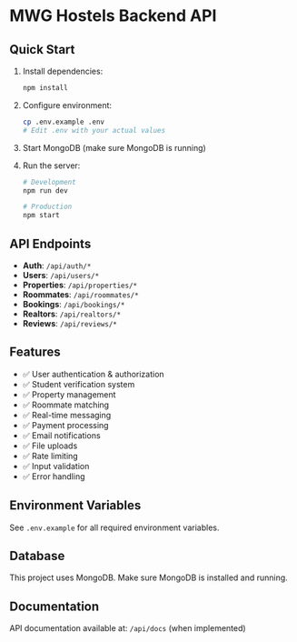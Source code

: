 # MWG Hostels Backend API

## Quick Start

1. Install dependencies:
   ```bash
   npm install
   ```

2. Configure environment:
   ```bash
   cp .env.example .env
   # Edit .env with your actual values
   ```

3. Start MongoDB (make sure MongoDB is running)

4. Run the server:
   ```bash
   # Development
   npm run dev
   
   # Production
   npm start
   ```

## API Endpoints

- **Auth**: `/api/auth/*`
- **Users**: `/api/users/*`
- **Properties**: `/api/properties/*`
- **Roommates**: `/api/roommates/*`
- **Bookings**: `/api/bookings/*`
- **Realtors**: `/api/realtors/*`
- **Reviews**: `/api/reviews/*`

## Features

- ✅ User authentication & authorization
- ✅ Student verification system
- ✅ Property management
- ✅ Roommate matching
- ✅ Real-time messaging
- ✅ Payment processing
- ✅ Email notifications
- ✅ File uploads
- ✅ Rate limiting
- ✅ Input validation
- ✅ Error handling

## Environment Variables

See `.env.example` for all required environment variables.

## Database

This project uses MongoDB. Make sure MongoDB is installed and running.

## Documentation

API documentation available at: `/api/docs` (when implemented)
